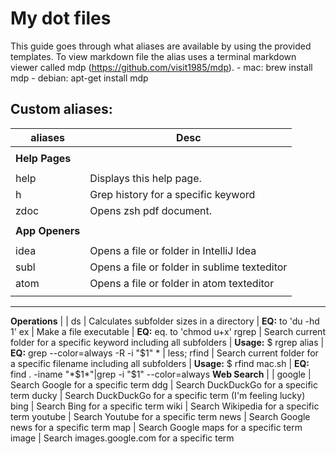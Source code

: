 # My dot files 
This guide goes through what aliases are available by using the provided
templates. To view markdown file the alias uses a terminal markdown viewer
called mdp (https://github.com/visit1985/mdp).
    - mac: brew install mdp
    - debian: apt-get install mdp

## Custom aliases:

aliases             | Desc
--------------------|--------------------------------------------------
                    | 
**Help Pages**          | 
                    |
help                | Displays this help page.
h                   | Grep history for a specific keyword
zdoc                | Opens zsh pdf document.
                    |
**App Openers**         | 
                    |
idea                | Opens a file or folder in IntelliJ Idea
subl                | Opens a file or folder in sublime texteditor
atom                | Opens a file or folder in atom texteditor
                    |

---

**Operations**          | 
                    | 
ds                  | Calculates subfolder sizes in a directory 
                    | **EQ:**  to 'du -hd 1'
ex                  | Make a file executable
                    | **EQ:** eq. to 'chmod u+x'
rgrep               | Search current folder for a specific keyword including all subfolders 
                    | **Usage:** $ rgrep alias 
                    | **EQ:** grep --color=always -R -i "$1" * | less; 
rfind               | Search current folder for a specific filename including all subfolders
                    | **Usage:** $ rfind mac.sh 
                    | **EQ:** find . -iname "*$1*"|grep -i "$1" --color=always
**Web Search**          | 
                    | 
google              | Search Google for a specific term
ddg                 | Search DuckDuckGo for a specific term
ducky               | Search DuckDuckGo for a specific term (I'm feeling lucky)
bing                | Search Bing for a specific term
wiki                | Search Wikipedia for a specific term
youtube             | Search Youtube for a specific term
news                | Search Google news for a specific term
map                 | Search Google maps for a specific term
image               | Search images.google.com for a specific term






